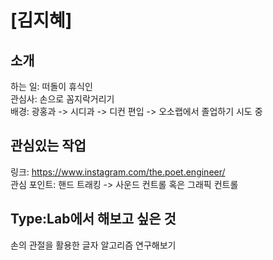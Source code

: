 # [김지혜]

## 소개
하는 일: 떠돌이 휴식인 <br>
관심사: 손으로 꼼지락거리기<br>
배경: 광홍과 -> 시디과 -> 디컨 편입 -> 오소랩에서 졸업하기 시도 중

## 관심있는 작업
링크: https://www.instagram.com/the.poet.engineer/<br>
관심 포인트: 핸드 트래킹 -> 사운드 컨트롤 혹은 그래픽 컨트롤

## Type:Lab에서 해보고 싶은 것
손의 관절을 활용한 글자 알고리즘 연구해보기 
